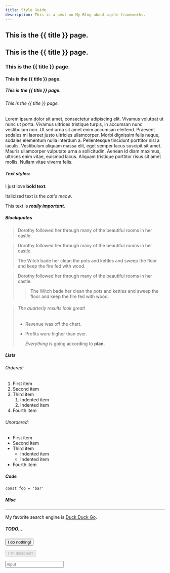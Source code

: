```yaml
---
title: Style Guide
description: This is a post on My Blog about agile frameworks.
---
```


<section class="container my-10 md:my-14">

# This is the {{ title }} page.

## This is the {{ title }} page.

### This is the {{ title }} page.

#### This is the {{ title }} page.

##### This is the {{ title }} page.

###### This is the {{ title }} page.

Lorem ipsum dolor sit amet, consectetur adipiscing elit. Vivamus volutpat ut nunc ut porta. Vivamus ultrices tristique turpis, in accumsan nunc vestibulum non. Ut sed urna sit amet enim accumsan eleifend. Praesent sodales mi laoreet justo ultricies ullamcorper. Morbi dignissim felis neque, sodales elementum nulla interdum a. Pellentesque tincidunt porttitor nisl a iaculis. Vestibulum aliquam massa elit, eget semper lacus suscipit sit amet. Mauris ullamcorper vulputate urna a sollicitudin. Aenean id diam maximus, ultrices enim vitae, euismod lacus. Aliquam tristique porttitor risus sit amet mollis. Nullam vitae viverra felis.

##### Text styles:

I just love **bold text**.

Italicized text is the _cat's meow_.

This text is **_really important_**.

##### Blockquotes

> Dorothy followed her through many of the beautiful rooms in her castle.

> Dorothy followed her through many of the beautiful rooms in her castle.
>
> The Witch bade her clean the pots and kettles and sweep the floor and keep the fire fed with wood.

> Dorothy followed her through many of the beautiful rooms in her castle.
>
> > The Witch bade her clean the pots and kettles and sweep the floor and keep the fire fed with wood.

> ###### The quarterly results look great!
>
> - Revenue was off the chart.
> - Profits were higher than ever.
>
>   _Everything_ is going according to **plan**.

##### Lists

###### Ordered:

1. First item
2. Second item
3. Third item
   1. Indented item
   2. Indented item
4. Fourth item

###### Unordered:

- First item
- Second item
- Third item
  - Indented item
  - Indented item
- Fourth item

##### Code

`const foo = 'bar'`

##### Misc

---

My favorite search engine is [Duck Duck Go](https://duckduckgo.com).

##### TODO...

<button>I do nothing!</button>

<button disabled>I 'm disabled'!</button>

<input placeholder="Input" />

</section>
